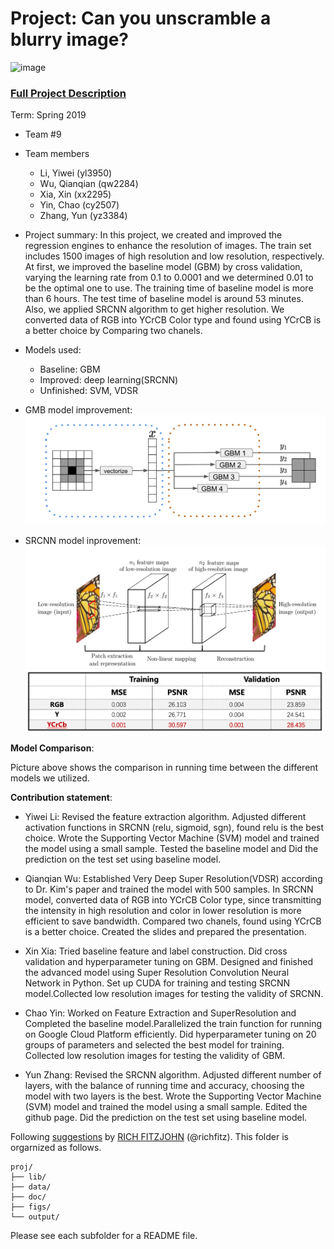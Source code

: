 # Project: Can you unscramble a blurry image? 
![image](figs/example.png)

### [Full Project Description](doc/project3_desc.md)

Term: Spring 2019

+ Team #9
+ Team members
	+ Li, Yiwei (yl3950)
	+ Wu, Qianqian (qw2284)
	+ Xia, Xin (xx2295)
	+ Yin, Chao (cy2507)
	+ Zhang, Yun (yz3384)

+ Project summary: 
In this project, we created and improved the regression engines to enhance the resolution of images. The train set includes 1500 images of high resolution and low resolution, respectively. At first, we improved the baseline model (GBM) by cross validation, varying the learning rate from 0.1 to 0.0001 and we determined 0.01 to be the optimal one to use. The training time of baseline model is more than 6 hours. The test time of baseline model is around 53 minutes. Also, we applied SRCNN algorithm to get higher resolution. We converted data of RGB into YCrCB Color type and found using YCrCB is a better choice by  Comparing two chanels.

+ Models used:
	+ Baseline: GBM
	+ Improved: deep learning(SRCNN)
	+ Unfinished: SVM, VDSR
+ GMB model improvement:
    ![image](doc/page1.png)
    
+ SRCNN model inprovement:
    ![image](doc/page2.png)
    ![image](doc/page3.png)

**Model Comparison**:



Picture above shows the comparison in running time between the different models we utilized.

**Contribution statement**: 

+ Yiwei Li: Revised the feature extraction algorithm. Adjusted different activation functions in SRCNN (relu, sigmoid, sgn), found relu is the best choice. Wrote the Supporting Vector Machine (SVM) model and trained the model using a small sample. Tested the baseline model and Did the prediction on the test set using baseline model.

+ Qianqian Wu: Established Very Deep Super Resolution(VDSR) according to Dr. Kim's paper and trained the model with 500 samples. In SRCNN model, converted data of RGB into YCrCB Color type, since transmitting the intensity in high resolution and color in lower resolution is more efficient to save bandwidth. Compared two chanels, found using YCrCB is a better choice. Created the slides and prepared the presentation. 

+ Xin Xia: Tried baseline feature and label construction. Did cross validation and hyperparameter tuning on GBM. Designed and finished the advanced model using Super Resolution Convolution Neural Network in Python. Set up CUDA for training and testing SRCNN model.Collected low resolution images for testing the validity of SRCNN.

+ Chao Yin: Worked on Feature Extraction and SuperResolution and Completed the baseline model.Parallelized the train function for running on Google Cloud Platform efficiently. Did hyperparameter tuning on 20 groups of parameters and selected the best model for training. Collected low resolution images for testing the validity of GBM. 

+ Yun Zhang: Revised the SRCNN algorithm. Adjusted different number of layers, with the balance of running time and accuracy, choosing the model with two layers is the best. Wrote the Supporting Vector Machine (SVM) model and trained the model using a small sample. Edited the github page. Did the prediction on the test set using baseline model.


Following [suggestions](http://nicercode.github.io/blog/2013-04-05-projects/) by [RICH FITZJOHN](http://nicercode.github.io/about/#Team) (@richfitz). This folder is orgarnized as follows.

```
proj/
├── lib/
├── data/
├── doc/
├── figs/
└── output/
```

Please see each subfolder for a README file.
